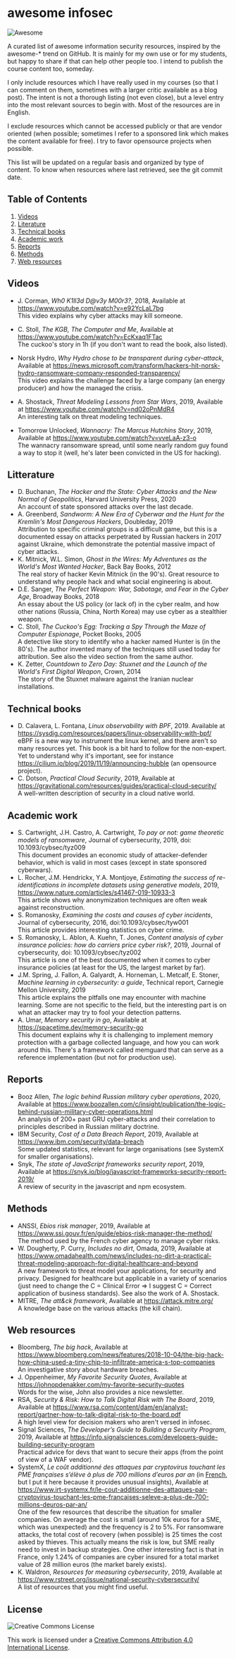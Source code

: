 # awesome infosec 

![Awesome](https://cdn.rawgit.com/sindresorhus/awesome/d7305f38d29fed78fa85652e3a63e154dd8e8829/media/badge.svg)

A curated list of awesome information security resources, inspired by the awesome-* trend on GitHub. It is mainly for my own use or for my students, but happy to share if that can help other people too.
I intend to publish the course content too, someday. 

I only include resources which I have really used in my courses (so that I can comment on them, sometimes with a larger critic available as a blog post). The intent is not a thorough listing (not even close), but a level entry into the most relevant sources to begin with. Most of the resources are in English. 

I exclude resources which cannot be accessed publicly or that are vendor oriented (when possible; sometimes I refer to a sponsored link which makes the content available for free). I try to favor opensource projects when possible.

This list will be updated on a regular basis and organized by type of content. To know when resources where last retrieved, see the git commit date.

## Table of Contents

1. [Videos](#videos)
2. [Literature](#litterature)
3. [Technical books](#technical-books)
4. [Academic work](#academic-work)
5. [Reports](#reports)
6. [Methods](#methods)
7. [Web resources](#web-resources)

## Videos

- J. Corman, *Wh0 K1ll3d D@v3y M00r3?*, 2018, Available at https://www.youtube.com/watch?v=e92YcLaL7bg <br>
This video explains why cyber attacks may kill someone. 

- C. Stoll, *The KGB, The Computer and Me*, Available at https://www.youtube.com/watch?v=EcKxaq1FTac <br>
The cuckoo's story in 1h (if you don't want to read the book, also listed). 

- Norsk Hydro, *Why Hydro chose to be transparent during cyber-attack*, Available at https://news.microsoft.com/transform/hackers-hit-norsk-hydro-ransomware-company-responded-transparency/ <br>
This video explains the challenge faced by a large company (an energy producer) and how the managed the crisis. 

- A. Shostack, *Threat Modeling Lessons from Star Wars*, 2019, Available at https://www.youtube.com/watch?v=nd02oPnMdR4 <br>
An interesting talk on threat modeling techniques. 

- Tomorrow Unlocked, *Wannacry: The Marcus Hutchins Story*, 2019, Available at https://www.youtube.com/watch?v=vveLaA-z3-o <br>
The wannacry ransomware spread, until some nearly random guy found a way to stop it (well, he's later been convicted in the US for hacking).


## Litterature

- D. Buchanan, *The Hacker and the State: Cyber Attacks and the New Normal of Geopolitics*, Harvard University Press, 2020 <br>An account of state sponsored attacks over the last decade.
- A. Greenberd, *Sandworm: A New Era of Cyberwar and the Hunt for the Kremlin's Most Dangerous Hackers*, Doubleday, 2019 <br>
Attribution to specific criminal groups is a difficult game, but this is a documented essay on attacks perpetrated by Russian hackers in 2017 against Ukraine, which demonstrate the potential massive impact of cyber attacks.
- K. Mitnick, W.L. Simon, *Ghost in the Wires: My Adventures as the World's Most Wanted Hacker*, Back Bay Books, 2012<br>
The real story of hacker Kevin Mitnick (in the 90's). Great resource to understand why people hack and what social engineering is about.
- D.E. Sanger, *The Perfect Weapon: War, Sabotage, and Fear in the Cyber Age*, Broadway Books, 2018 <br>
An essay about the US policy (or lack of) in the cyber realm, and how other nations (Russia, China, North Korea) may use cyber as a stealthier weapon. 
- C. Stoll, *The Cuckoo's Egg: Tracking a Spy Through the Maze of Computer Espionage*, Pocket Books, 2005<br>
A detective like story to identify who a hacker named Hunter is (in the 80's). The author invented many of the techniques still used today for attribution. See also the video section from the same author.
- K. Zetter, *Countdown to Zero Day: Stuxnet and the Launch of the World's First Digital Weapon*, Crown, 2014 <br>
The story of the Stuxnet malware against the Iranian nuclear installations. 


## Technical books

- D. Calavera, L. Fontana, *Linux observability with BPF*, 2019. Available at https://sysdig.com/resources/papers/linux-observability-with-bpf/ <br>
eBPF is a new way to instrument the linux kernel, and there aren't so many resources yet. This book is a bit hard to follow for the non-expert. Yet to understand why it's important, see for instance https://cilium.io/blog/2019/11/19/announcing-hubble (an opensource project).
- C. Dotson, *Practical Cloud Security*, 2019, Available at https://gravitational.com/resources/guides/practical-cloud-security/<br>
A well-written description of security in a cloud native world. 

## Academic work

- S. Cartwright, J.H. Castro, A. Cartwright, *To pay or not: game theoretic models of ransomware*, Journal of cybersecurity, 2019, doi: 10.1093/cybsec/tyz009 <br>
This document provides an economic study of attacker-defender behavior, which is valid in most cases (except in state sponsored cyberwars). 
- L. Rocher, J.M. Hendrickx, Y.A. Montjoye, *Estimating the success of re-identifications in incomplete datasets using generative models*, 2019, https://www.nature.com/articles/s41467-019-10933-3 <br>This article shows why anonymization techniques are often weak against reconstruction. 
- S. Romanosky, *Examining the costs and causes of cyber
incidents*, Journal of cybersecurity, 2016, doi:10.1093/cybsec/tyw001 <br>
This article provides interesting statistics on cyber crime.
- S. Romanosky, L. Ablon, A. Kuehn, T. Jones, *Content analysis of cyber insurance policies: how do carriers price cyber risk?*, 2019, Journal of cybersecurity, doi: 10.1093/cybsec/tyz002 <br>
This article is one of the best documented when it comes to cyber insurance policies (at least for the US, the largest market by far). 
- J.M. Spring, J. Fallon, A. Galyardt, A. Horneman, L. Metcalf, E. Stoner, *Machine learning in cybersecurity: a guide*, Technical report, Carnegie Mellon University, 2019 <br>
This article explains the pitfalls one may encounter with machine learning. Some are not specific to the field, but the interesting part is on what an attacker may try to fool your detection patterns. 
- A. Umar, *Memory security in go*, Available at https://spacetime.dev/memory-security-go <br>
This document explains why it is challenging to implement memory protection with a garbage collected language, and how you can work around this. There's a framework called memguard that can serve as a reference implementation (but not for production use). 

## Reports

* Booz Allen, *The logic behind Russian military cyber operations*, 2020, Available at https://www.boozallen.com/c/insight/publication/the-logic-behind-russian-military-cyber-operations.html <br>An analysis of 200+ past GRU cyber-attacks and their correlation to principles described in Russian military doctrine.
* IBM Security, *Cost of a Data Breach Report*, 2019, Available at https://www.ibm.com/security/data-breach <br>
  Some updated statistics, relevant for large organisations (see SystemX for smaller organisations). 
* Snyk, *The state of JavaScript frameworks security report*, 2019, Available at https://snyk.io/blog/javascript-frameworks-security-report-2019/ <br>
  A review of security in the javascript and npm ecosystem.

## Methods

- ANSSI, *Ebios risk manager*, 2019, Available at https://www.ssi.gouv.fr/en/guide/ebios-risk-manager-the-method/ <br>
  The method used by the French cyber agency to manage cyber risks. 
- W. Dougherty, P. Curry, *Includes no dirt*, Omada, 2019, Available at https://www.omadahealth.com/news/includes-no-dirt-a-practical-threat-modeling-approach-for-digital-healthcare-and-beyond <br>
  A new framework to threat model your applications, for security and privacy. Designed for healthcare but applicable in a variety of scenarios (just need to change the C = Clinical Error => I suggest C = Correct application of business standards). See also the work of A. Shostack.
- MITRE, *The att&ck framework*, Available at https://attack.mitre.org/ <br>
  A knowledge base on the various attacks (the kill chain).

## Web resources

- Bloomberg, *The big hack*, Available at https://www.bloomberg.com/news/features/2018-10-04/the-big-hack-how-china-used-a-tiny-chip-to-infiltrate-america-s-top-companies <br>An investigative story about hardware breaches.
- J. Oppenheimer, *My Favorite Security Quotes*, Available at https://johnopdenakker.com/my-favorite-security-quotes <br> Words for the wise, John also provides a nice newsletter.
- RSA, *Security & Risk: How to Talk Digital Risk with The Board*, 2019, Available at https://www.rsa.com/content/dam/en/analyst-report/gartner-how-to-talk-digital-risk-to-the-board.pdf <br>
A high level view for decision makers who aren't versed in infosec. 
- Signal Sciences, *The Developer’s Guide to Building a Security Program*, 2019, Available at https://info.signalsciences.com/developers-guide-building-security-program <br>
Practical advice for devs that want to secure their apps (from the point of view of a WAF vendor). 
- SystemX, *Le coût additionné des attaques par cryptovirus touchant les PME françaises s’élève à plus de 700 millions d’euros par an* (in <u>French</u>, but I put it here because it provides unusual insights), Available at https://www.irt-systemx.fr/le-cout-additionne-des-attaques-par-cryptovirus-touchant-les-pme-francaises-seleve-a-plus-de-700-millions-deuros-par-an/ <br>
One of the few resources that describe the situation for smaller companies. On average the cost is small (around 10k euros for a SME, which was unexpected) and the frequency is 2 to 5%. For ransomware attacks, the total cost of recovery (when possible) is 25 times the cost asked by thieves. This actually means the risk is low, but SME really need to invest in backup strategies. One other interesting fact is that in France, only 1.24% of companies are cyber insured for a total market value of 28 million euros (the market barely exists).
- K. Waldron, *Resources for measuring cybersecurity*, 2019, Available at https://www.rstreet.org/issue/national-security-cybersecurity/ <br>
A list of resources that you might find useful. 


## License

![Creative Commons License](http://i.creativecommons.org/l/by/4.0/88x31.png)

This work is licensed under a [Creative Commons Attribution 4.0 International License](http://creativecommons.org/licenses/by/4.0/).
